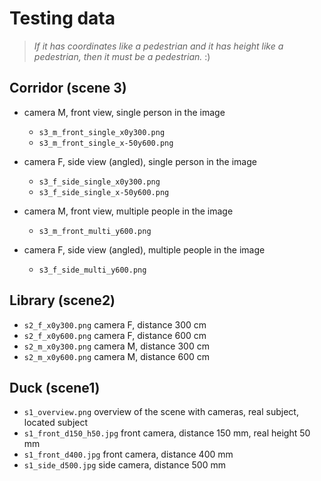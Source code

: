 # Testing data

> *If it has coordinates like a pedestrian and it has height like a pedestrian, then it must be a pedestrian.* :)

## Corridor (scene 3)

* camera M, front view, single person in the image
  * `s3_m_front_single_x0y300.png`
  * `s3_m_front_single_x-50y600.png`
* camera F, side view (angled), single person in the image
  * `s3_f_side_single_x0y300.png`
  * `s3_f_side_single_x-50y600.png`
  
* camera M, front view, multiple people in the image
  * `s3_m_front_multi_y600.png`
* camera F, side view (angled), multiple people in the image
  * `s3_f_side_multi_y600.png`

## Library (scene2)

* `s2_f_x0y300.png` camera F, distance 300 cm
* `s2_f_x0y600.png` camera F, distance 600 cm
* `s2_m_x0y300.png` camera M, distance 300 cm
* `s2_m_x0y600.png` camera M, distance 600 cm

## Duck (scene1)
* `s1_overview.png` overview of the scene with cameras, real subject, located subject
* `s1_front_d150_h50.jpg` front camera, distance 150 mm, real height 50 mm
* `s1_front_d400.jpg` front camera, distance 400 mm
* `s1_side_d500.jpg` side camera, distance 500 mm

